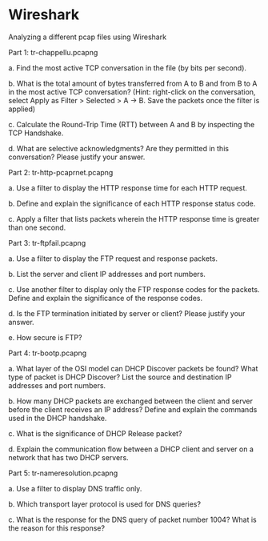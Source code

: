 # Wireshark
 Analyzing a different pcap files using Wireshark


Part 1: tr-chappellu.pcapng

a. Find the most active TCP conversation in the file (by bits per second).

b. What is the total amount of bytes transferred from A to B and from B to A in the
most active TCP conversation? (Hint: right-click on the conversation, select Apply
as Filter > Selected > A → B. Save the packets once the filter is applied)

c. Calculate the Round-Trip Time (RTT) between A and B by inspecting the TCP
Handshake.

d. What are selective acknowledgments? Are they permitted in this conversation?
Please justify your answer.


Part 2: tr-http-pcaprnet.pcapng

a. Use a filter to display the HTTP response time for each HTTP request.

b. Define and explain the significance of each HTTP response status code.

c. Apply a filter that lists packets wherein the HTTP response time is greater than
one second.


Part 3: tr-ftpfail.pcapng

a. Use a filter to display the FTP request and response packets.

b. List the server and client IP addresses and port numbers.

c. Use another filter to display only the FTP response codes for the packets. Define
and explain the significance of the response codes.

d. Is the FTP termination initiated by server or client? Please justify your answer.

e. How secure is FTP?


Part 4: tr-bootp.pcapng

a. What layer of the OSI model can DHCP Discover packets be found? What type
of packet is DHCP Discover? List the source and destination IP addresses and
port numbers.

b. How many DHCP packets are exchanged between the client and server before
the client receives an IP address? Define and explain the commands used in the
DHCP handshake.

c. What is the significance of DHCP Release packet?

d. Explain the communication flow between a DHCP client and server on a network
that has two DHCP servers.


Part 5: tr-nameresolution.pcapng

a. Use a filter to display DNS traffic only.

b. Which transport layer protocol is used for DNS queries?

c. What is the response for the DNS query of packet number 1004? What is the
reason for this response?
